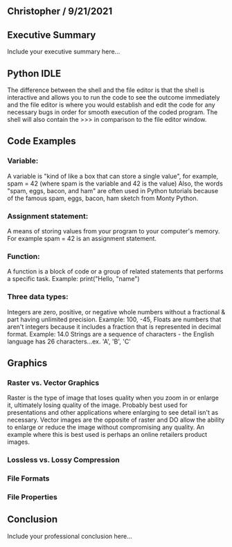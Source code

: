 ## Christopher / 9/21/2021

## Executive Summary 
Include your executive summary here...

## Python IDLE
The difference between the shell and the file editor is that the shell is interactive and allows you to run the code to see the outcome immediately and the file editor is where you would establish and edit the code for any necessary bugs in order for smooth execution of the coded program. The shell will also contain the >>> in comparison to the file editor window. 

## Code Examples
### Variable: 
A variable is "kind of like a box that can store a single value", for example, spam = 42 (where spam is the variable and 42 is the value)
Also, the words "spam, eggs, bacon, and ham" are often used in Python tutorials because of the famous spam, eggs, bacon, ham sketch from Monty Python.
### Assignment statement:
A means of storing values from your program to your computer's memory. For example spam = 42 is an assignment statement. 
### Function:
A function is a block of code or a group of related statements that performs a specific task. Example: print("Hello, "name")
### Three data types:
Integers are zero, positive, or negative whole numbers without a fractional & part having unlimited precision. Example: 100, -45, 
Floats are numbers that aren't integers because it includes a fraction that is represented in decimal format. Example: 14.0
Strings are a sequence of characters - the English language has 26 characters...ex. 'A', 'B', 'C' 

## Graphics

### Raster vs. Vector Graphics
Raster is the type of image that loses quality when you zoom in or enlarge it, ultimately losing quality of the image. Probably best used for presentations and other applications where enlarging to see detail isn't as necessary. 
Vector images are the opposite of raster and DO allow the ability to enlarge or reduce the image without compromising any quality. An example where this is best used is perhaps an online retailers product images. 
### Lossless vs. Lossy Compression

### File Formats
### File Properties

## Conclusion

Include your professional conclusion here...

